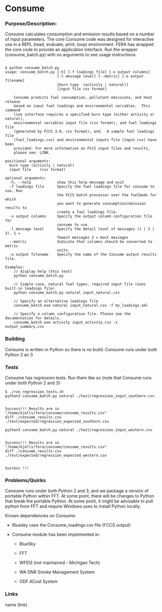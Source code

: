 # Consume

### Purpose/Description:
Consume calculates consumption and emission results based on a number of input parameters. The core Consume code was designed for interactive use in a REPL (read, evaluate, print, loop) environment. FERA has wrapped the core code to provide an application interface. Run the wrapper (consume_batch.py) with no arguments to see usage instructions.

```

$ python consume_batch.py 
usage: consume_batch.py [-h] [-f loadings file] [-x output columns]
                        [-l message level] [--metric] [-o output filename]
                        [burn type	(activity | natural)]
                        [input file	csv format]

    Consume predicts fuel consumption, pollutant emissions, and heat release
    based on input fuel loadings and environmental variables.  This command
    line interface requires a specified burn type (either activity or natural),
    environmental variables input file (csv format), and fuel loadings file
    (generated by FCCS 3.0, csv format), and.  A sample fuel loadings file
    (fuel_loadings.csv) and environmental inputs file (input.csv) have been
    provided. For more information on FCCS input files and results,
    please see: LINK.

positional arguments:
  burn type	(activity | natural)
  input file	(csv format)

optional arguments:
  -h, --help            show this help message and exit
  -f loadings file      Specify the fuel loadings file for consume to use. Run
                        the FCCS batch processor over the fuelbeds for which
                        you want to generate consumption/emission results to
                        create a fuel loadings file.
  -x output columns     Specify the output column configuration file for
                        consume to use
  -l message level      Specify the detail level of messages (1 | 2 | 3). 1 =
                        fewest messages 3 = most messages
  --metric              Indicate that columns should be converted to metric
                        units.
  -o output filename    Specify the name of the Consume output results file.

Examples:
    // display help (this text)
    python consume_batch.py

    // Simple case, natural fuel types, required input file (uses built-in loadings file)
    python consume_batch.py natural input_natural.csv

    // Specify an alternative loadings file
    consume_batch.exe natural input_natural.csv -f my_loadings.xml

    // Specify a column configuration file. Please see the documentation for details.
    consume_batch.exe activity input_activity.csv -x output_summary.csv

```

### Building
Consume is written in Python so there is no build. Consume runs under both Python 2 an 3

### Tests
Consume has regression tests. Run them like so (note that Consume runs under both Python 2 and 3):

```
$ ./run_regression_tests.sh 
python3 consume_batch.py natural ./test/regression_input_southern.csv 


Success!!! Results are in "/home/kjells/fera/consume/consume_results.csv"
diff ./consume_results.csv ./test/expected/regression_expected_southern.csv 

python3 consume_batch.py natural ./test/regression_input_western.csv 


Success!!! Results are in "/home/kjells/fera/consume/consume_results.csv"
diff ./consume_results.csv ./test/expected/regression_expected_western.csv 


Success !!!

```

### Problems/Quirks
Consume runs under both Python 2 and 3, and we package a version of portable Python within FFT. At some point, there will be changes to Python that break the portable Python. At some point, it might be advisable to pull python from FFT and require Windows uses to install Python locally.

Known dependencies on Consume:

* Bluesky uses the Consume_loadings.csv file (FCCS output)

* Consume module has been implemented in:

    - BlueSky

    - FFT

    - WFEIS (not maintained - Michigan Tech)

    - WA DNR Smoke Management System

    - ODF ACost System 


### Links
name (link)